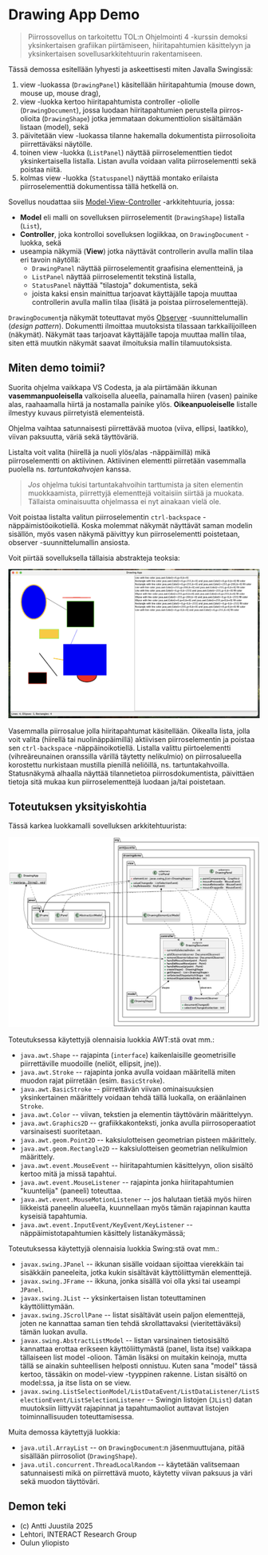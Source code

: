 # Drawing App Demo

> Piirrossovellus on tarkoitettu TOL:n Ohjelmointi 4 -kurssin demoksi yksinkertaisen grafiikan piirtämiseen, hiiritapahtumien käsittelyyn ja yksinkertaisen sovellusarkkitehtuurin rakentamiseen.

Tässä demossa esitellään lyhyesti ja askeettisesti miten Javalla Swingissä:

1. view -luokassa (`DrawingPanel`) käsitellään hiiritapahtumia (mouse down, mouse up, mouse drag),
2. view -luokka kertoo hiiritapahtumista  controller -oliolle (`DrawingDocument`), jossa luodaan hiiritapahtumien perustella piirros-olioita (`DrawingShape`) jotka jemmataan dokumenttiolion sisältämään listaan (model), sekä
3. päivitetään view -luokassa tilanne hakemalla dokumentista piirrosolioita piirrettäväksi näytölle.
4. toinen view -luokka (`ListPanel`) näyttää piirroselementtien tiedot yksinkertaisella listalla. Listan avulla voidaan valita piirroselementti sekä poistaa niitä.
5. kolmas view -luokka (`Statuspanel`) näyttää montako erilaista piirroselementtiä dokumentissa tällä hetkellä on.

Sovellus noudattaa siis [Model-View-Controller](https://fi.wikipedia.org/wiki/MVC-arkkitehtuuri) -arkkitehtuuria, jossa:

* **Model** eli malli on sovelluksen piirroselementit (`DrawingShape`) listalla (`List`),
* **Controller**, joka kontrolloi sovelluksen logiikkaa, on `DrawingDocument` -luokka, sekä
* useampia näkymiä (**View**) jotka näyttävät controllerin avulla mallin tilaa eri tavoin näytöllä:
  * `DrawingPanel` näyttää piirroselementit graafisina elementteinä, ja
  * `ListPanel` näyttää piirroselementit tekstinä listalla,
  * `StatusPanel` näyttää "tilastoja" dokumentista, sekä
  * joista kaksi ensin mainittua tarjoavat käyttäjälle tapoja muuttaa controllerin avulla mallin tilaa (lisätä ja poistaa piirroselementtejä).

`DrawingDocument`ja näkymät toteuttavat myös [Observer](https://en.wikipedia.org/wiki/Observer_pattern) -suunnittelumallin (*design pattern*). Dokumentti ilmoittaa muutoksista tilassaan tarkkailijoilleen (näkymät). Näkymät taas tarjoavat käyttäjälle tapoja muuttaa mallin tilaa, siten että muutkin näkymät saavat ilmoituksia mallin tilamuutoksista.

## Miten demo toimii?

Suorita ohjelma vaikkapa VS Codesta, ja ala piirtämään ikkunan **vasemmanpuoleisella** valkoisella alueella, painamalla hiiren (vasen) painike alas, raahaamalla hiirtä ja nostamalla painike ylös. **Oikeanpuoleiselle** listalle ilmestyy kuvaus piirretyistä elementeistä.

Ohjelma vaihtaa satunnaisesti piirrettävää muotoa (viiva, ellipsi, laatikko), viivan paksuutta, väriä sekä täyttöväriä.

Listalta voit valita (hiirellä ja nuoli ylös/alas -näppäimillä) mikä piirroselementti on aktiivinen. Aktiivinen elementti piirretään vasemmalla puolella ns. *tartuntakahvojen* kanssa. 

> *Jos* ohjelma tukisi tartuntakahvoihin tarttumista ja siten elementin muokkaamista, piirrettyjä elementtejä voitaisiin siirtää ja muokata. Tällaista ominaisuutta ohjelmassa ei nyt ainakaan vielä ole.

Voit poistaa listalta valitun piirroselementin `ctrl-backspace` -näppäimistöoikotiellä. Koska molemmat näkymät näyttävät saman modelin sisällön, myös vasen näkymä päivittyy kun piirroselementti poistetaan, observer -suunnittelumallin ansiosta. 

Voit piirtää sovelluksella tällaisia abstrakteja teoksia:

![Teoskynnys tuskin ylittyy](screenshot.png)

Vasemmalla piirrosalue jolla hiiritapahtumat käsitellään. Oikealla lista, jolla voit valita (hiirellä tai nuolinäppäimillä) aktiivisen piirroselementin ja poistaa sen `ctrl-backspace` -näppäinoikotiellä. Listalla valittu piirtoelementti (vihreäreunainen oranssilla värillä täytetty nelikulmio) on piirrosalueella korostettu nurkistaan mustilla pienillä neliöillä, ns. tartuntakahvoilla. Statusnäkymä alhaalla näyttää tilannetietoa piirrosdokumentista, päivittäen tietoja sitä mukaa kun piirroselementtejä luodaan ja/tai poistetaan.

## Toteutuksen yksityiskohtia

Tässä karkea luokkamalli sovelluksen arkkitehtuurista:

![UML-luokkamalli](classes.png)

Toteutuksessa käytettyjä olennaisia luokkia AWT:stä ovat mm.:

* `java.awt.Shape` -- rajapinta (`interface`) kaikenlaisille geometrisille piirrettäville muodoille (neliöt, ellipsit, jne)).
* `java.awt.Stroke` -- rajapinta jonka avulla voidaan määritellä miten muodon rajat piirretään (esim. `BasicStroke`).
* `java.awt.BasicStroke` -- piirrettävän viivan ominaisuuksien yksinkertainen määrittely voidaan tehdä tällä luokalla, on eräänlainen `Stroke`.
* `java.awt.Color` -- viivan, tekstien ja elementin täyttövärin määrittelyyn.
* `java.awt.Graphics2D` -- grafiikkakonteksti, jonka avulla piirrosoperaatiot varsinaisesti suoritetaan.
* `java.awt.geom.Point2D` -- kaksiulotteisen geometrian pisteen määrittely.
* `java.awt.geom.Rectangle2D` -- kaksiulotteisen geometrian nelikulmion määrittely.
* `java.awt.event.MouseEvent` -- hiiritapahtumien käsittelyyn, olion sisältö kertoo mitä ja missä tapahtui.
* `java.awt.event.MouseListener` -- rajapinta jonka hiiritapahtumien "kuuntelija" (paneeli) toteuttaa.
* `java.awt.event.MouseMotionListener` -- jos halutaan tietää myös hiiren liikkeistä paneelin alueella, kuunnellaan myös tämän rajapinnan kautta kyseisiä tapahtumia.
* `java.awt.event.InputEvent/KeyEvent/KeyListener` -- näppäimistotapahtumien käsittely listanäkymässä;

Toteutuksessa käytettyjä olennaisia luokkia Swing:stä ovat mm.:

* `javax.swing.JPanel` -- ikkunan sisälle voidaan sijoittaa vierekkäin tai sisäkkäin paneeleita, jotka kukin sisältävät käyttöliittymän elementtejä.
* `javax.swing.JFrame` -- ikkuna, jonka sisällä voi olla yksi tai useampi `JPanel`.
* `javax.swing.JList` -- yksinkertaisen listan toteuttaminen käyttöliittymään.
* `javax.swing.JScrollPane` -- listat sisältävät usein paljon elementtejä, joten ne kannattaa saman tien tehdä skrollattavaksi (vieritettäväksi) tämän luokan avulla.
* `javax.swing.AbstractListModel` -- listan varsinainen tietosisältö kannattaa erottaa erikseen käyttöliittymästä (panel, lista itse) vaikkapa tällaiseen list model -olioon. Tämän lisäksi on muitakin keinoja, mutta tällä se ainakin suhteellisen helposti onnistuu. Kuten sana "model" tässä kertoo, tässäkin on model-view -tyyppinen rakenne. Listan sisältö on model:ssa, ja itse lista on se view.
* `javax.swing.ListSelectionModel/ListDataEvent/ListDataListener/ListSelectionEvent/ListSelectionListener` -- Swingin listojen (`JList`) datan muutoksiin liittyvät rajapinnat ja tapahtumaoliot auttavat listojen toiminnallisuuden toteuttamisessa.

Muita demossa käytettyjä luokkia:

* `java.util.ArrayList` -- on `DrawingDocument`:n jäsenmuuttujana, pitää sisällään piirrosoliot (`DrawingShape`).
* `java.util.concurrent.ThreadLocalRandom` -- käytetään valitsemaan satunnaisesti mikä on piirrettävä muoto, käytetty viivan paksuus ja väri sekä muodon täyttöväri.

## Demon teki

* (c) Antti Juustila 2025
* Lehtori, INTERACT Research Group
* Oulun yliopisto